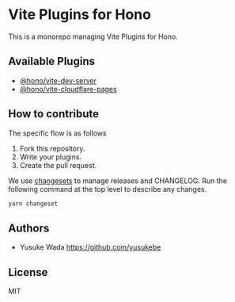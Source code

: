 # Vite Plugins for Hono

This is a monorepo managing Vite Plugins for Hono.

## Available Plugins

- [@hono/vite-dev-server](./packages/dev-server/)
- [@hono/vite-cloudflare-pages](./packages/cloudflare-pages/)

## How to contribute

The specific flow is as follows

1. Fork this repository.
2. Write your plugins.
3. Create the pull request.

We use [changesets](https://github.com/changesets/changesets) to manage releases and CHANGELOG.
Run the following command at the top level to describe any changes.

```sh
yarn changeset
```

## Authors

- Yusuke Wada <https://github.com/yusukebe>

## License

MIT
